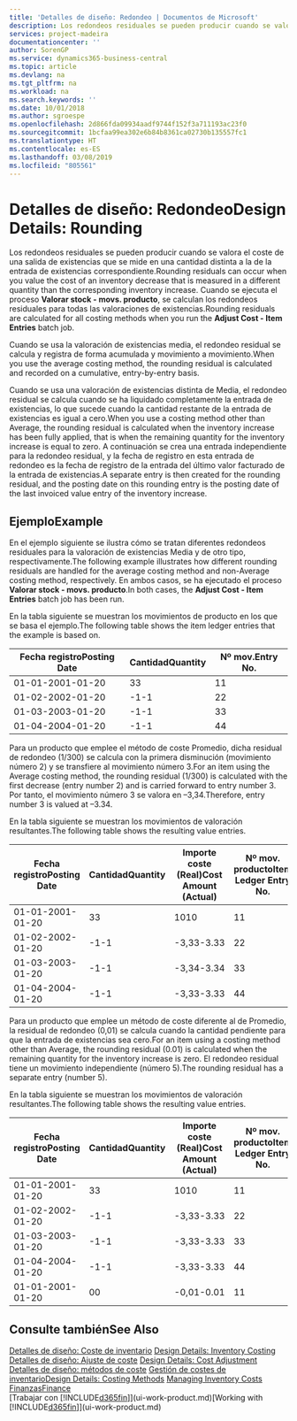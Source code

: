 ```yaml
---
title: 'Detalles de diseño: Redondeo | Documentos de Microsoft'
description: Los redondeos residuales se pueden producir cuando se valora el coste de una salida de existencias que se mide en una cantidad distinta a la de la entrada de existencias correspondiente. Cuando se ejecuta el proceso **Valorar stock - movs. producto**, se calculan los redondeos residuales para todas las valoraciones de existencias.
services: project-madeira
documentationcenter: ''
author: SorenGP
ms.service: dynamics365-business-central
ms.topic: article
ms.devlang: na
ms.tgt_pltfrm: na
ms.workload: na
ms.search.keywords: ''
ms.date: 10/01/2018
ms.author: sgroespe
ms.openlocfilehash: 2d866fda09934aadf9744f152f3a711193ac23f0
ms.sourcegitcommit: 1bcfaa99ea302e6b84b8361ca02730b135557fc1
ms.translationtype: HT
ms.contentlocale: es-ES
ms.lasthandoff: 03/08/2019
ms.locfileid: "805561"
---
```

# <a name="design-details-rounding"></a><span data-ttu-id="6f7fe-104">Detalles de diseño: Redondeo</span><span class="sxs-lookup"><span data-stu-id="6f7fe-104">Design Details: Rounding</span></span>
<span data-ttu-id="6f7fe-105">Los redondeos residuales se pueden producir cuando se valora el coste de una salida de existencias que se mide en una cantidad distinta a la de la entrada de existencias correspondiente.</span><span class="sxs-lookup"><span data-stu-id="6f7fe-105">Rounding residuals can occur when you value the cost of an inventory decrease that is measured in a different quantity than the corresponding inventory increase.</span></span> <span data-ttu-id="6f7fe-106">Cuando se ejecuta el proceso **Valorar stock - movs. producto**, se calculan los redondeos residuales para todas las valoraciones de existencias.</span><span class="sxs-lookup"><span data-stu-id="6f7fe-106">Rounding residuals are calculated for all costing methods when you run the **Adjust Cost - Item Entries** batch job.</span></span>  

 <span data-ttu-id="6f7fe-107">Cuando se usa la valoración de existencias media, el redondeo residual se calcula y registra de forma acumulada y movimiento a movimiento.</span><span class="sxs-lookup"><span data-stu-id="6f7fe-107">When you use the average costing method, the rounding residual is calculated and recorded on a cumulative, entry-by-entry basis.</span></span>  

 <span data-ttu-id="6f7fe-108">Cuando se usa una valoración de existencias distinta de Media, el redondeo residual se calcula cuando se ha liquidado completamente la entrada de existencias, lo que sucede cuando la cantidad restante de la entrada de existencias es igual a cero.</span><span class="sxs-lookup"><span data-stu-id="6f7fe-108">When you use a costing method other than Average, the rounding residual is calculated when the inventory increase has been fully applied, that is when the remaining quantity for the inventory increase is equal to zero.</span></span> <span data-ttu-id="6f7fe-109">A continuación se crea una entrada independiente para la redondeo residual, y la fecha de registro en esta entrada de redondeo es la fecha de registro de la entrada del último valor facturado de la entrada de existencias.</span><span class="sxs-lookup"><span data-stu-id="6f7fe-109">A separate entry is then created for the rounding residual, and the posting date on this rounding entry is the posting date of the last invoiced value entry of the inventory increase.</span></span>  

## <a name="example"></a><span data-ttu-id="6f7fe-110">Ejemplo</span><span class="sxs-lookup"><span data-stu-id="6f7fe-110">Example</span></span>  
 <span data-ttu-id="6f7fe-111">En el ejemplo siguiente se ilustra cómo se tratan diferentes redondeos residuales para la valoración de existencias Media y de otro tipo, respectivamente.</span><span class="sxs-lookup"><span data-stu-id="6f7fe-111">The following example illustrates how different rounding residuals are handled for the average costing method and non-Average costing method, respectively.</span></span> <span data-ttu-id="6f7fe-112">En ambos casos, se ha ejecutado el proceso **Valorar stock - movs. producto**.</span><span class="sxs-lookup"><span data-stu-id="6f7fe-112">In both cases, the **Adjust Cost - Item Entries** batch job has been run.</span></span>  

 <span data-ttu-id="6f7fe-113">En la tabla siguiente se muestran los movimientos de producto en los que se basa el ejemplo.</span><span class="sxs-lookup"><span data-stu-id="6f7fe-113">The following table shows the item ledger entries that the example is based on.</span></span>  

|<span data-ttu-id="6f7fe-114">Fecha registro</span><span class="sxs-lookup"><span data-stu-id="6f7fe-114">Posting Date</span></span>|<span data-ttu-id="6f7fe-115">Cantidad</span><span class="sxs-lookup"><span data-stu-id="6f7fe-115">Quantity</span></span>|<span data-ttu-id="6f7fe-116">Nº mov.</span><span class="sxs-lookup"><span data-stu-id="6f7fe-116">Entry No.</span></span>|  
|------------------|--------------|---------------|  
|<span data-ttu-id="6f7fe-117">01-01-20</span><span class="sxs-lookup"><span data-stu-id="6f7fe-117">01-01-20</span></span>|<span data-ttu-id="6f7fe-118">3</span><span class="sxs-lookup"><span data-stu-id="6f7fe-118">3</span></span>|<span data-ttu-id="6f7fe-119">1</span><span class="sxs-lookup"><span data-stu-id="6f7fe-119">1</span></span>|  
|<span data-ttu-id="6f7fe-120">01-02-20</span><span class="sxs-lookup"><span data-stu-id="6f7fe-120">02-01-20</span></span>|<span data-ttu-id="6f7fe-121">-1</span><span class="sxs-lookup"><span data-stu-id="6f7fe-121">-1</span></span>|<span data-ttu-id="6f7fe-122">2</span><span class="sxs-lookup"><span data-stu-id="6f7fe-122">2</span></span>|  
|<span data-ttu-id="6f7fe-123">01-03-20</span><span class="sxs-lookup"><span data-stu-id="6f7fe-123">03-01-20</span></span>|<span data-ttu-id="6f7fe-124">-1</span><span class="sxs-lookup"><span data-stu-id="6f7fe-124">-1</span></span>|<span data-ttu-id="6f7fe-125">3</span><span class="sxs-lookup"><span data-stu-id="6f7fe-125">3</span></span>|  
|<span data-ttu-id="6f7fe-126">01-04-20</span><span class="sxs-lookup"><span data-stu-id="6f7fe-126">04-01-20</span></span>|<span data-ttu-id="6f7fe-127">-1</span><span class="sxs-lookup"><span data-stu-id="6f7fe-127">-1</span></span>|<span data-ttu-id="6f7fe-128">4</span><span class="sxs-lookup"><span data-stu-id="6f7fe-128">4</span></span>|  

 <span data-ttu-id="6f7fe-129">Para un producto que emplee el método de coste Promedio, dicha residual de redondeo (1/300) se calcula con la primera disminución (movimiento número 2) y se transfiere al movimiento número 3.</span><span class="sxs-lookup"><span data-stu-id="6f7fe-129">For an item using the Average costing method, the rounding residual (1/300) is calculated with the first decrease (entry number 2) and is carried forward to entry number 3.</span></span> <span data-ttu-id="6f7fe-130"> Por tanto, el movimiento número 3 se valora en –3,34.</span><span class="sxs-lookup"><span data-stu-id="6f7fe-130">Therefore, entry number 3 is valued at –3.34.</span></span>  

 <span data-ttu-id="6f7fe-131">En la tabla siguiente se muestran los movimientos de valoración resultantes.</span><span class="sxs-lookup"><span data-stu-id="6f7fe-131">The following table shows the resulting value entries.</span></span>  

|<span data-ttu-id="6f7fe-132">Fecha registro</span><span class="sxs-lookup"><span data-stu-id="6f7fe-132">Posting Date</span></span>|<span data-ttu-id="6f7fe-133">Cantidad</span><span class="sxs-lookup"><span data-stu-id="6f7fe-133">Quantity</span></span>|<span data-ttu-id="6f7fe-134">Importe coste (Real)</span><span class="sxs-lookup"><span data-stu-id="6f7fe-134">Cost Amount (Actual)</span></span>|<span data-ttu-id="6f7fe-135">Nº mov. producto</span><span class="sxs-lookup"><span data-stu-id="6f7fe-135">Item Ledger Entry No.</span></span>|<span data-ttu-id="6f7fe-136">Nº mov.</span><span class="sxs-lookup"><span data-stu-id="6f7fe-136">Entry No.</span></span>|  
|------------------|--------------|----------------------------|---------------------------|---------------|  
|<span data-ttu-id="6f7fe-137">01-01-20</span><span class="sxs-lookup"><span data-stu-id="6f7fe-137">01-01-20</span></span>|<span data-ttu-id="6f7fe-138">3</span><span class="sxs-lookup"><span data-stu-id="6f7fe-138">3</span></span>|<span data-ttu-id="6f7fe-139">10</span><span class="sxs-lookup"><span data-stu-id="6f7fe-139">10</span></span>|<span data-ttu-id="6f7fe-140">1</span><span class="sxs-lookup"><span data-stu-id="6f7fe-140">1</span></span>|<span data-ttu-id="6f7fe-141">1</span><span class="sxs-lookup"><span data-stu-id="6f7fe-141">1</span></span>|  
|<span data-ttu-id="6f7fe-142">01-02-20</span><span class="sxs-lookup"><span data-stu-id="6f7fe-142">02-01-20</span></span>|<span data-ttu-id="6f7fe-143">-1</span><span class="sxs-lookup"><span data-stu-id="6f7fe-143">-1</span></span>|<span data-ttu-id="6f7fe-144">-3,33</span><span class="sxs-lookup"><span data-stu-id="6f7fe-144">-3.33</span></span>|<span data-ttu-id="6f7fe-145">2</span><span class="sxs-lookup"><span data-stu-id="6f7fe-145">2</span></span>|<span data-ttu-id="6f7fe-146">2</span><span class="sxs-lookup"><span data-stu-id="6f7fe-146">2</span></span>|  
|<span data-ttu-id="6f7fe-147">01-03-20</span><span class="sxs-lookup"><span data-stu-id="6f7fe-147">03-01-20</span></span>|<span data-ttu-id="6f7fe-148">-1</span><span class="sxs-lookup"><span data-stu-id="6f7fe-148">-1</span></span>|<span data-ttu-id="6f7fe-149">-3,34</span><span class="sxs-lookup"><span data-stu-id="6f7fe-149">-3.34</span></span>|<span data-ttu-id="6f7fe-150">3</span><span class="sxs-lookup"><span data-stu-id="6f7fe-150">3</span></span>|<span data-ttu-id="6f7fe-151">3</span><span class="sxs-lookup"><span data-stu-id="6f7fe-151">3</span></span>|  
|<span data-ttu-id="6f7fe-152">01-04-20</span><span class="sxs-lookup"><span data-stu-id="6f7fe-152">04-01-20</span></span>|<span data-ttu-id="6f7fe-153">-1</span><span class="sxs-lookup"><span data-stu-id="6f7fe-153">-1</span></span>|<span data-ttu-id="6f7fe-154">-3,33</span><span class="sxs-lookup"><span data-stu-id="6f7fe-154">-3.33</span></span>|<span data-ttu-id="6f7fe-155">4</span><span class="sxs-lookup"><span data-stu-id="6f7fe-155">4</span></span>|<span data-ttu-id="6f7fe-156">4</span><span class="sxs-lookup"><span data-stu-id="6f7fe-156">4</span></span>|  

 <span data-ttu-id="6f7fe-157">Para un producto que emplee un método de coste diferente al de Promedio, la residual de redondeo (0,01) se calcula cuando la cantidad pendiente para que la entrada de existencias sea cero.</span><span class="sxs-lookup"><span data-stu-id="6f7fe-157">For an item using a costing method other than Average, the rounding residual (0.01) is calculated when the remaining quantity for the inventory increase is zero.</span></span> <span data-ttu-id="6f7fe-158">El redondeo residual tiene un movimiento independiente (número 5).</span><span class="sxs-lookup"><span data-stu-id="6f7fe-158">The rounding residual has a separate entry (number 5).</span></span>  

 <span data-ttu-id="6f7fe-159">En la tabla siguiente se muestran los movimientos de valoración resultantes.</span><span class="sxs-lookup"><span data-stu-id="6f7fe-159">The following table shows the resulting value entries.</span></span>  

|<span data-ttu-id="6f7fe-160">Fecha registro</span><span class="sxs-lookup"><span data-stu-id="6f7fe-160">Posting Date</span></span>|<span data-ttu-id="6f7fe-161">Cantidad</span><span class="sxs-lookup"><span data-stu-id="6f7fe-161">Quantity</span></span>|<span data-ttu-id="6f7fe-162">Importe coste (Real)</span><span class="sxs-lookup"><span data-stu-id="6f7fe-162">Cost Amount (Actual)</span></span>|<span data-ttu-id="6f7fe-163">Nº mov. producto</span><span class="sxs-lookup"><span data-stu-id="6f7fe-163">Item Ledger Entry No.</span></span>|<span data-ttu-id="6f7fe-164">Nº mov.</span><span class="sxs-lookup"><span data-stu-id="6f7fe-164">Entry No.</span></span>|  
|------------------|--------------|----------------------------|---------------------------|---------------|  
|<span data-ttu-id="6f7fe-165">01-01-20</span><span class="sxs-lookup"><span data-stu-id="6f7fe-165">01-01-20</span></span>|<span data-ttu-id="6f7fe-166">3</span><span class="sxs-lookup"><span data-stu-id="6f7fe-166">3</span></span>|<span data-ttu-id="6f7fe-167">10</span><span class="sxs-lookup"><span data-stu-id="6f7fe-167">10</span></span>|<span data-ttu-id="6f7fe-168">1</span><span class="sxs-lookup"><span data-stu-id="6f7fe-168">1</span></span>|<span data-ttu-id="6f7fe-169">1</span><span class="sxs-lookup"><span data-stu-id="6f7fe-169">1</span></span>|  
|<span data-ttu-id="6f7fe-170">01-02-20</span><span class="sxs-lookup"><span data-stu-id="6f7fe-170">02-01-20</span></span>|<span data-ttu-id="6f7fe-171">-1</span><span class="sxs-lookup"><span data-stu-id="6f7fe-171">-1</span></span>|<span data-ttu-id="6f7fe-172">-3,33</span><span class="sxs-lookup"><span data-stu-id="6f7fe-172">-3.33</span></span>|<span data-ttu-id="6f7fe-173">2</span><span class="sxs-lookup"><span data-stu-id="6f7fe-173">2</span></span>|<span data-ttu-id="6f7fe-174">2</span><span class="sxs-lookup"><span data-stu-id="6f7fe-174">2</span></span>|  
|<span data-ttu-id="6f7fe-175">01-03-20</span><span class="sxs-lookup"><span data-stu-id="6f7fe-175">03-01-20</span></span>|<span data-ttu-id="6f7fe-176">-1</span><span class="sxs-lookup"><span data-stu-id="6f7fe-176">-1</span></span>|<span data-ttu-id="6f7fe-177">-3,33</span><span class="sxs-lookup"><span data-stu-id="6f7fe-177">-3.33</span></span>|<span data-ttu-id="6f7fe-178">3</span><span class="sxs-lookup"><span data-stu-id="6f7fe-178">3</span></span>|<span data-ttu-id="6f7fe-179">3</span><span class="sxs-lookup"><span data-stu-id="6f7fe-179">3</span></span>|  
|<span data-ttu-id="6f7fe-180">01-04-20</span><span class="sxs-lookup"><span data-stu-id="6f7fe-180">04-01-20</span></span>|<span data-ttu-id="6f7fe-181">-1</span><span class="sxs-lookup"><span data-stu-id="6f7fe-181">-1</span></span>|<span data-ttu-id="6f7fe-182">-3,33</span><span class="sxs-lookup"><span data-stu-id="6f7fe-182">-3.33</span></span>|<span data-ttu-id="6f7fe-183">4</span><span class="sxs-lookup"><span data-stu-id="6f7fe-183">4</span></span>|<span data-ttu-id="6f7fe-184">4</span><span class="sxs-lookup"><span data-stu-id="6f7fe-184">4</span></span>|  
|<span data-ttu-id="6f7fe-185">01-01-20</span><span class="sxs-lookup"><span data-stu-id="6f7fe-185">01-01-20</span></span>|<span data-ttu-id="6f7fe-186">0</span><span class="sxs-lookup"><span data-stu-id="6f7fe-186">0</span></span>|<span data-ttu-id="6f7fe-187">-0,01</span><span class="sxs-lookup"><span data-stu-id="6f7fe-187">-0.01</span></span>|<span data-ttu-id="6f7fe-188">1</span><span class="sxs-lookup"><span data-stu-id="6f7fe-188">1</span></span>|<span data-ttu-id="6f7fe-189">5</span><span class="sxs-lookup"><span data-stu-id="6f7fe-189">5</span></span>|  

## <a name="see-also"></a><span data-ttu-id="6f7fe-190">Consulte también</span><span class="sxs-lookup"><span data-stu-id="6f7fe-190">See Also</span></span>  
 <span data-ttu-id="6f7fe-191">[Detalles de diseño: Coste de inventario](design-details-inventory-costing.md) </span><span class="sxs-lookup"><span data-stu-id="6f7fe-191">[Design Details: Inventory Costing](design-details-inventory-costing.md) </span></span>  
 <span data-ttu-id="6f7fe-192">[Detalles de diseño: Ajuste de coste](design-details-cost-adjustment.md) </span><span class="sxs-lookup"><span data-stu-id="6f7fe-192">[Design Details: Cost Adjustment](design-details-cost-adjustment.md) </span></span>  
 <span data-ttu-id="6f7fe-193">[Detalles de diseño: métodos de coste](design-details-costing-methods.md) [Gestión de costes de inventario](finance-manage-inventory-costs.md)</span><span class="sxs-lookup"><span data-stu-id="6f7fe-193">[Design Details: Costing Methods](design-details-costing-methods.md) [Managing Inventory Costs](finance-manage-inventory-costs.md)</span></span>  
 [<span data-ttu-id="6f7fe-194">Finanzas</span><span class="sxs-lookup"><span data-stu-id="6f7fe-194">Finance</span></span>](finance.md)  
 <span data-ttu-id="6f7fe-195">[Trabajar con [!INCLUDE[d365fin](includes/d365fin_md.md)]](ui-work-product.md)</span><span class="sxs-lookup"><span data-stu-id="6f7fe-195">[Working with [!INCLUDE[d365fin](includes/d365fin_md.md)]](ui-work-product.md)</span></span>
